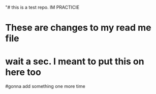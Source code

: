 "# this is a test repo. IM PRACTICIE
# These are changes to my read me file
# wait a sec. I meant to put this on here too
#gonna add something one more time
